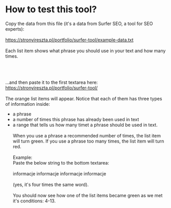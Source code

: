 # How to test this tool?

Copy the data from this file (it's a data from Surfer SEO, a tool for SEO experts):
<br><br>
https://stronyireszta.pl/portfolio/surfer-tool/example-data.txt
<br><br>
Each list item shows what phrase you should use in your text and how many times.
<br><br><br><br>

...and then paste it to the first textarea here: https://stronyireszta.pl/portfolio/surfer-tool/
<br><br>
The orange list items will appear. Notice that each of them has three types of information inside:
- a phrase
- a number of times this phrase has already been used in text
- a range that tells us how many timet a phrase should be used in text.
<br><br>
When you use a phrase a recommended number of times, the list item will turn green. If you use a phrase too many times, the list item will turn red.
<br><br>
Example:<br>
Paste the below string to the bottom textarea:
<br><br>
informacje informacje informacje informacje
<br><br>
(yes, it's four times the same word). 
<br><br>
You should now see how one of the list items became green as we met it's conditions: 4-13.
